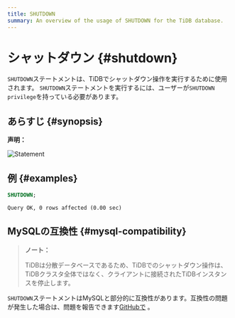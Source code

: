```yaml
---
title: SHUTDOWN
summary: An overview of the usage of SHUTDOWN for the TiDB database.
---
```


# シャットダウン {#shutdown}

`SHUTDOWN`ステートメントは、TiDBでシャットダウン操作を実行するために使用されます。 `SHUTDOWN`ステートメントを実行するには、ユーザーが`SHUTDOWN privilege`を持っている必要があります。

## あらすじ {#synopsis}

**声明：**

![Statement](https://docs-download.pingcap.com/media/images/docs/sqlgram/ShutdownStmt.png)

## 例 {#examples}


```sql
SHUTDOWN;
```

```
Query OK, 0 rows affected (0.00 sec)
```

## MySQLの互換性 {#mysql-compatibility}

> **ノート：**
>
> TiDBは分散データベースであるため、TiDBでのシャットダウン操作は、TiDBクラスタ全体ではなく、クライアントに接続されたTiDBインスタンスを停止します。

`SHUTDOWN`ステートメントはMySQLと部分的に互換性があります。互換性の問題が発生した場合は、問題を報告できます[GitHubで](https://github.com/pingcap/tidb/issues/new/choose) 。
